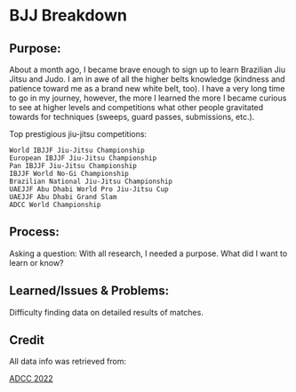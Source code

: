 # BJJ Breakdown

## Purpose:
  About a month ago, I became brave enough to sign up to learn Brazilian Jiu Jitsu and Judo. I am in awe of all the higher belts knowledge (kindness and patience toward me as a brand new white belt, too). I have a very long time to go in my journey, however, the more I learned the more I became curious to see at higher levels and competitions what other people gravitated towards for techniques (sweeps, guard passes, submissions, etc.). 

  Top prestigious jiu-jitsu competitions:

    World IBJJF Jiu-Jitsu Championship
    European IBJJF Jiu-Jitsu Championship
    Pan IBJJF Jiu-Jitsu Championship
    IBJJF World No-Gi Championship
    Brazilian National Jiu-Jitsu Championship
    UAEJJF Abu Dhabi World Pro Jiu-Jitsu Cup
    UAEJJF Abu Dhabi Grand Slam
    ADCC World Championship

## Process:
  Asking a question: 
  With all research, I needed a purpose. What did I want to learn or know? 

  

  
## Learned/Issues & Problems:
  Difficulty finding data on detailed results of matches.



## Credit

All data info was retrieved from:

[ADCC 2022](https://www.bjjheroes.com/editorial/adcc-2022-after-math-data-compliation-and-analysis)
